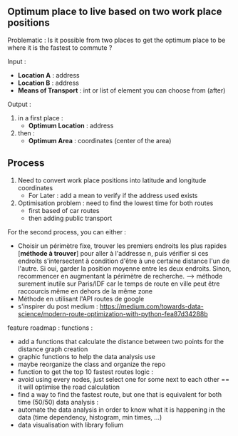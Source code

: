 ## Optimum place to live based on two work place positions

Problematic : Is it possible from two places to get the optimum place to be where it is the fastest to commute ?

Input : 
- **Location A** : address
- **Location B** : address
- **Means of Transport** : int or list of element you can choose from (after)

Output :
1. in a first place : 
    - **Optimum Location** : address
2. then :
    - **Optimum Area** : coordinates (center of the area)

## Process
1. Need to convert work place positions into latitude and longitude coordinates
    - For Later : add a mean to verify if the address used exists
2. Optimisation problem : need to find the lowest time for both routes 
    - first based of car routes
    - then adding public transport

For the second process, you can either : 
- Choisir un périmètre fixe, trouver les premiers endroits les plus rapides [**méthode à trouver**] pour aller à l'addresse n, puis vérifier si ces endroits s'intersectent à condition d'être à une certaine distance l'un de l'autre. Si oui, garder la position moyenne entre les deux endroits. Sinon, recommencer en augmentant la périmètre de recherche.
 --> méthode surement inutile sur Paris/IDF car le temps de route en ville peut être raccourcis même en dehors de la même zone
- Méthode en utilisant l'API routes de google
- s'inspirer du post medium : https://medium.com/towards-data-science/modern-route-optimization-with-python-fea87d34288b

feature roadmap : 
functions : 
- add a functions that calculate the distance between two points for the distance graph creation
- graphic functions to help the data analysis use
- maybe reorganize the class and organize the repo
- function to get the top 10 fastest routes
logic : 
- avoid using every nodes, just select one for some next to each other == it will optimise the road calculation
- find a way to find the fastest route, but one that is equivalent for both time (50/50)
data analysis : 
- automate the data analysis in order to know what it is happening in the data (time dependency, histogram, min times, ...)
- data visualisation with library folium
